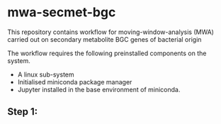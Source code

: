 # mwa-secmet-bgc
This repository contains workflow for moving-window-analysis (MWA) carried out on secondary metabolite BGC genes of bacterial origin

The workflow requires the following preinstalled components on the system.

 - A linux sub-system
 - Initialised miniconda package manager
 - Jupyter installed in the base environment of miniconda.

## Step 1:


<!--stackedit_data:
eyJoaXN0b3J5IjpbLTE3NDcxNDEyMzRdfQ==
-->